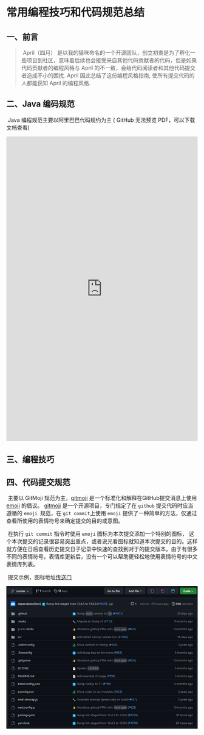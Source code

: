 # 常用编程技巧和代码规范总结

## 一、前言

> ​	April（四月） 是以我的猫咪命名的一个开源团队，创立初衷是为了孵化一些项目到社区，意味着后续也会接受来自其他代码贡献者的代码，但是如果代码贡献者的编程风格与 April 的不一致，会给代码阅读者和其他代码提交者造成不小的困扰. April 因此总结了这份编程风格指南, 使所有提交代码的人都能获知 April 的编程风格.



## 二、Java 编码规范

​	Java 编程规范主要以阿里巴巴代码规约为主 ( GitHub 无法预览 PDF，可以下载文档查看)

<embed id="pdfPlayer" src="https://cdn.mobaijun.com/pdf/JavaDevelopmentManual%28HuangshanEdition%29.pdf" type="application/pdf" width="100%" height="800" >



## 三、编程技巧





## 四、代码提交规范

​	主要以 GitMoji 规范为主，[gitmoji](https://gitmoji.carloscuesta.me/) 是一个标准化和解释在GitHub提交消息上使用 [emoji](https://gitmoji.carloscuesta.me/) 的倡议。 [gitmoji](https://gitmoji.carloscuesta.me/) 是一个开源项目，专门规定了在 `github` 提交代码时应当遵循的 `emoji `规范，在 `git commit`上使用 `emoji` 提供了一种简单的方法，仅通过查看所使用的表情符号来确定提交的目的或意图。



​	在执行 `git commit` 指令时使用 `emoji` 图标为本次提交添加一个特别的图标， 这个本次提交的记录很容易突出重点，或者说光看图标就知道本次提交的目的。这样就方便在日后查看历史提交日子记录中快速的查找到对于的提交版本。由于有很多不同的表情符号，表情库更新后，没有一个可以帮助更轻松地使用表情符号的中文表情库列表。



​	提交示例，图标地址[传送门](https://gitmoji.dev/)

![](https://github.com/april-projects/april-norm/blob/main/img/image-20220608102324028.png)
